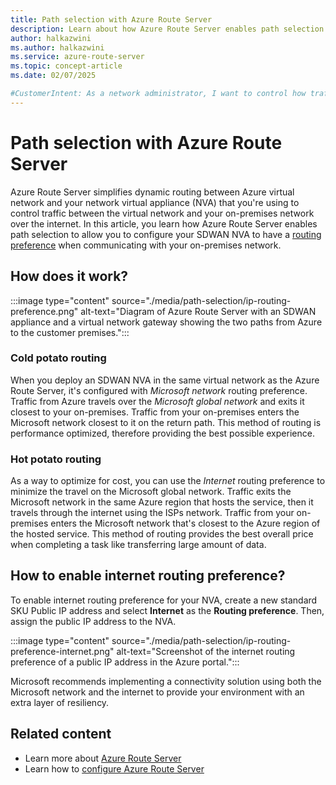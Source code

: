 ```yaml
---
title: Path selection with Azure Route Server
description: Learn about how Azure Route Server enables path selection for your network virtual appliance (NVA).
author: halkazwini
ms.author: halkazwini
ms.service: azure-route-server
ms.topic: concept-article
ms.date: 02/07/2025

#CustomerIntent: As a network administrator, I want to control how traffic is routed from Azure to my on-premises network.
---
```


# Path selection with Azure Route Server

Azure Route Server simplifies dynamic routing between Azure virtual network and your network virtual appliance (NVA) that you're using to control traffic between the virtual network and your on-premises network over the internet. In this article, you learn how Azure Route Server enables path selection to allow you to configure your SDWAN NVA to have a [routing preference](../virtual-network/ip-services/routing-preference-overview.md) when communicating with your on-premises network.

## How does it work?

:::image type="content" source="./media/path-selection/ip-routing-preference.png" alt-text="Diagram of Azure Route Server with an SDWAN appliance and a virtual network gateway showing the two paths from Azure to the customer premises.":::

### Cold potato routing

When you deploy an SDWAN NVA in the same virtual network as the Azure Route Server, it's configured with *Microsoft network* routing preference. Traffic from Azure travels over the *Microsoft global network* and exits it closest to your on-premises. Traffic from your on-premises enters the Microsoft network closest to it on the return path. This method of routing is performance optimized, therefore providing the best possible experience. 

### Hot potato routing

As a way to optimize for cost, you can use the *Internet* routing preference to minimize the travel on the Microsoft global network. Traffic exits the Microsoft network in the same Azure region that hosts the service, then it travels through the internet using the ISPs network. Traffic from your on-premises enters the Microsoft network that's closest to the Azure region of the hosted service. This method of routing provides the best overall price when completing a task like transferring large amount of data.

## How to enable internet routing preference?

To enable internet routing preference for your NVA, create a new standard SKU Public IP address and select **Internet** as the **Routing preference**. Then, assign the public IP address to the NVA.

:::image type="content" source="./media/path-selection/ip-routing-preference-internet.png" alt-text="Screenshot of the internet routing preference of a public IP address in the Azure portal.":::

Microsoft recommends implementing a connectivity solution using both the Microsoft network and the internet to provide your environment with an extra layer of resiliency.

## Related content

- Learn more about [Azure Route Server](route-server-faq.md)
- Learn how to [configure Azure Route Server](quickstart-configure-route-server-portal.md)
